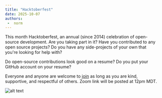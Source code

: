 ```yaml
---
title: "Hacktoberfest"
date: 2025-10-07
authors:
 -  norm 
---
```


This month Hacktoberfest, an annual (since 2014) celebration of open-source development.  Are you taking part in it?  Have you contributed to any open source projects? Do you have any side-projects of your own that you're looking for help with?

Do open-source contributions look good on a resume? Do you put your GitHub account on your resume?  

Everyone and anyone are welcome to [join](https://weeklydevchat.com/join/) as long as you are kind, supportive, and respectful of others. Zoom link will be posted at 12pm MDT.

![alt text](2025-10-07_image_filename.webp)
